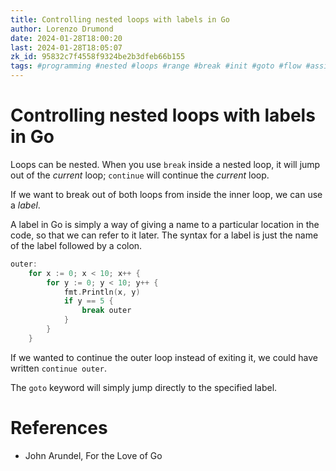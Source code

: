 ```yaml
---
title: Controlling nested loops with labels in Go
author: Lorenzo Drumond
date: 2024-01-28T18:00:20
last: 2024-01-28T18:05:07
zk_id: 95832c7f4558f9324be2b3dfeb66b155
tags: #programming #nested #loops #range #break #init #goto #flow #assignments #continue #labels #repeat #for #infinite #statement #golang #post
---
```



# Controlling nested loops with labels in Go
Loops can be nested. When you use `break` inside a nested loop, it will jump out of the _current_ loop; `continue` will continue the _current_ loop.

If we want to break out of both loops from inside the inner loop, we can use a _label_.

A label in Go is simply a way of giving a name to a particular location in the code, so that we can refer to it later. The syntax for a label is just the name of the label followed by a colon.

```go
outer:
    for x := 0; x < 10; x++ {
        for y := 0; y < 10; y++ {
            fmt.Println(x, y)
            if y == 5 {
                break outer
            }
        }
    }
```

If we wanted to continue the outer loop instead of exiting it, we could have written `continue outer`.

The `goto` keyword will simply jump directly to the specified label.

# References
- John Arundel, For the Love of Go
